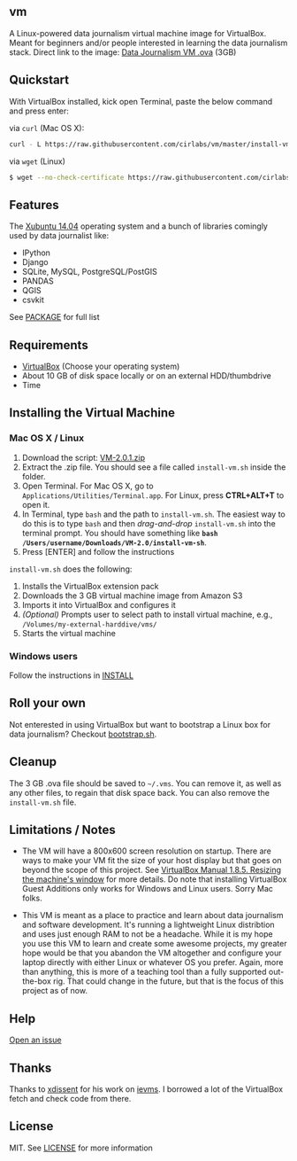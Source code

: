 vm
--
A Linux-powered data journalism virtual machine image for VirtualBox. Meant for beginners and/or people interested in learning the data journalism stack. Direct link to the image: [Data Journalism VM .ova](https://s3-us-west-1.amazonaws.com/vms/nicar-pre-k-2015.ova) (3GB)

## Quickstart
With VirtualBox installed, kick open Terminal, paste the below command and press enter:

via `curl` (Mac OS X):
```bash
curl - L https://raw.githubusercontent.com/cirlabs/vm/master/install-vm.sh | sh
```
via `wget` (Linux)
```bash
$ wget --no-check-certificate https://raw.githubusercontent.com/cirlabs/vm/master/install-vm.sh -O - | sh
```

## Features
The [Xubuntu 14.04](http://xubuntu.org/) operating system and a bunch of libraries comingly used by data journalist like:
- IPython
- Django
- SQLite, MySQL, PostgreSQL/PostGIS
- PANDAS
- QGIS
- csvkit

See [PACKAGE](https://github.com/cirlabs/vm/blob/master/PACKAGE) for full list

## Requirements
- [VirtualBox](https://www.virtualbox.org/wiki/Downloads) (Choose your operating system)
- About 10 GB of disk space locally or on an external HDD/thumbdrive
- Time

## Installing the Virtual Machine

### Mac OS X / Linux
1. Download the script: [VM-2.0.1.zip](https://github.com/cirlabs/vm/archive/2.0.1.zip)
2. Extract the .zip file. You should see a file called `install-vm.sh` inside the folder.
3. Open Terminal. For Mac OS X, go to `Applications/Utilities/Terminal.app`. For Linux, press __CTRL+ALT+T__ to open it.
4. In Terminal, type `bash` and the path to `install-vm.sh`. The easiest way to do this is to type `bash` and then *drag-and-drop* `install-vm.sh` into the terminal prompt. You should have something like __`bash /Users/username/Downloads/VM-2.0/install-vm-sh`__.
5. Press [ENTER] and follow the instructions


`install-vm.sh` does the following:

1. Installs the VirtualBox extension pack
2. Downloads the 3 GB virtual machine image from Amazon S3
3. Imports it into VirtualBox and configures it
4. *(Optional)* Prompts user to select path to install virtual machine, e.g., `/Volumes/my-external-harddive/vms/`
5. Starts the virtual machine

### Windows users
Follow the instructions in [INSTALL](https://github.com/cirlabs/vm/blob/master/INSTALL.md)


## Roll your own
Not enterested in using VirtualBox but want to bootstrap a Linux box for data journalism? Checkout [bootstrap.sh](https://github.com/cirlabs/vm/blob/master/bootstrap.sh).

## Cleanup
The 3 GB .ova file should be saved to `~/.vms`. You can remove it, as well as any other files, to regain that disk space back. You can also remove the `install-vm.sh` file.

## Limitations / Notes
- The VM will have a 800x600 screen resolution on startup. There are ways to make your VM fit the size of your host display but that goes on beyond the scope of this project. See [VirtualBox Manual 1.8.5. Resizing the machine's window](https://www.virtualbox.org/manual/ch01.html#intro-resize-window) for more details. Do note that installing VirtualBox Guest Additions only works for Windows and Linux users. Sorry Mac folks.

- This VM is meant as a place to practice and learn about data journalism and software development. It's running a lightweight Linux distribtion and uses just enough RAM to not be a headache. While it is my hope you use this VM to learn and create some awesome projects, my greater hope would be that you abandon the VM altogether and configure your laptop directly with either Linux or whatever OS you prefer. Again, more than anything, this is more of a teaching tool than a fully supported out-the-box rig. That could change in the future, but that is the focus of this project as of now.

## Help
[Open an issue](https://github.com/cirlabs/vm/issues)

## Thanks
Thanks to [xdissent](https://github.com/xdissent) for his work on [ievms](https://github.com/xdissent/ievms). I borrowed a lot of the VirtualBox fetch and check code from there.

## License
MIT. See [LICENSE](https://github.com/cirlabs/vm/blob/master/LICENSE) for more information
